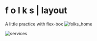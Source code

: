 # f o l k s | layout
A little practice with flex-box
![folks_home](https://user-images.githubusercontent.com/65095938/123782559-13e16080-d89b-11eb-821c-563bb686caab.png)

![services](https://user-images.githubusercontent.com/65095938/123782890-6589eb00-d89b-11eb-8516-1a4baea8d988.png)

